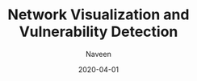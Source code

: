 ---
layout: post
title: "Network Visualization and Vulnerability Detection"
date: 2020-04-01
tags:
  - CSOL
author: Naveen
avatar: assets/img/favicon.ico
category: usdpaper
---